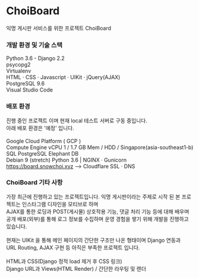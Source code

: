# ChoiBoard
익명 게시판 서비스를 위한 프로젝트 ChoiBoard

### 개발 환경 및 기술 스택

Python 3.6 - Django 2.2<br/>
psycopg2<br/>
Virtualenv<br/>
HTML · CSS · Javascript · UIKit · jQuery(AJAX)<br/>
PostgreSQL 9.6<br/>
Visual Studio Code<br/>

### 배포 환경

진행 중인 프로젝트 이며 현재 local 테스트 서버로 구동 중입니다.<br/>
아래 배포 환경은 '예정' 입니다.<br/>
<br/>
Google Cloud Platform ( GCP )<br/>
Compute Engine vCPU 1 / 1.7 GB Mem / HDD / Singapore(asia-southeast1-b)<br/>
SQL PostgreSQL Elephant DB<br/>
Debian 9 (stretch) Python 3.6 | NGINX · Gunicorn<br/>
https://board.snowchoi.xyz --> Cloudflare SSL · DNS<br/>

### ChoiBoard 기타 사항

가장 최근에 진행하고 있는 프로젝트입니다.
익명 게시판이라는 주제로 시작 된 본 프로젝트는 인스타그램 디자인을 모티브로 하며<br/>
AJAX를 통한 로딩과 POST(게시물) 상호작용 기능, 댓글 처리 기능 등에 대해 배우며<br/>
공개 배포(외부)를 통해 로그 정보를 수집하며 운영 경험을 쌓기 위해 개발을 진행하고<br/>
있습니다.<br/>
<br/>
현재는 UIKit 을 통해 메인 페이지의 간단한 구조만 나온 형태이며 Django 연동과<br/>
URL Routing, AJAX 구현 등 아직은 부족한 프로젝트 입니다.<br/>
<br/>
HTML과 CSS(Django 정적 load 제거 후 CSS 링크)<br/>
Django URL과 Views(HTML Render) / 간단한 라우팅 및 렌더<br/>
